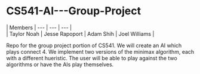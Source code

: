 # CS541-AI---Group-Project
| Members | --- | --- | --- |  
| Taylor Noah | Jesse Rapoport | Adam Shih | Joel Williams |

Repo for the group project portion of CS541.  We will create an AI which  plays connect 4.
We implement two versions of the minimax algorithm, each with a different hueristic. The user will be able to play against the two  
algorithms or have the AIs play themselves.

